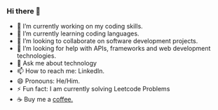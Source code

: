 ### Hi there 👋

- 🔭 I’m currently working on my coding skills.
- 🌱 I’m currently learning coding languages.
- 👯 I’m looking to collaborate on software development projects.
- 🤔 I’m looking for help with APIs, frameworks and web development technologies.
- 💬 Ask me about technology
- 📫 How to reach me: LinkedIn.
- 😄 Pronouns: He/Him.
- ⚡ Fun fact: I am currently solving Leetcode Problems
- ☕ Buy me a <a href=https://www.buymeacoffee.com/ToshikSoni>coffee.</a>
